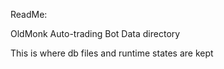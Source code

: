 ReadMe:

OldMonk Auto-trading Bot Data directory

This is where db files and runtime states are kept 

